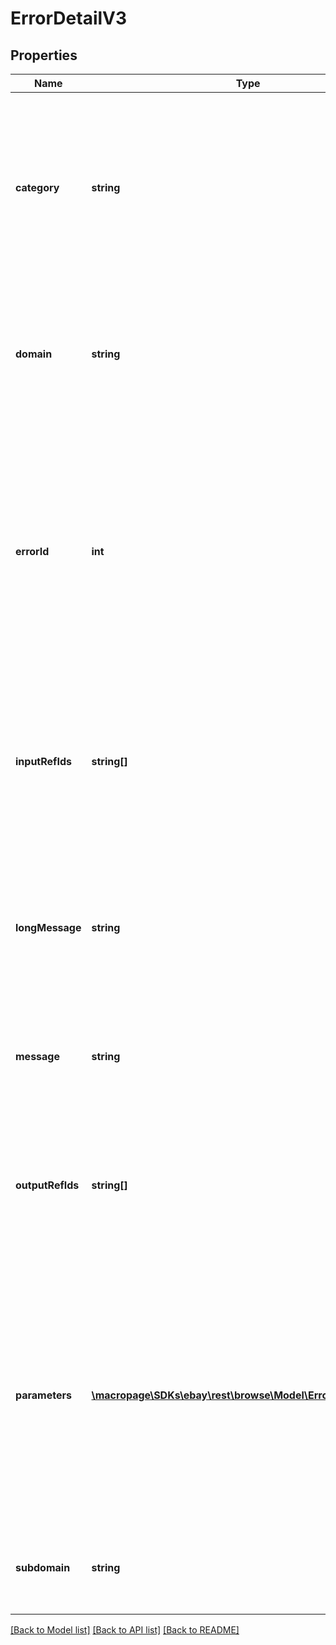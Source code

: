 # ErrorDetailV3

## Properties
Name | Type | Description | Notes
------------ | ------------- | ------------- | -------------
**category** | **string** | This string value indicates the error category. There are three categories of errors: request errors, application errors, and system errors. | [optional] 
**domain** | **string** | The name of the primary system where the error occurred. This is relevant for application errors. | [optional] 
**errorId** | **int** | A unique code that identifies the particular error or warning that occurred. Your application can use error codes as identifiers in your customized error-handling algorithms. | [optional] 
**inputRefIds** | **string[]** | An array of reference IDs that identify the specific request elements most closely associated to the error or warning, if any. | [optional] 
**longMessage** | **string** | A detailed description of the condition that caused the error or warning, and information on what to do to correct the problem. | [optional] 
**message** | **string** | A description of the condition that caused the error or warning. | [optional] 
**outputRefIds** | **string[]** | An array of reference IDs that identify the specific response elements most closely associated to the error or warning, if any. | [optional] 
**parameters** | [**\macropage\SDKs\ebay\rest\browse\Model\ErrorParameterV3[]**](ErrorParameterV3.md) | An array of warning and error messages that return one or more variables contextual information about the error or warning. This is often the field or value that triggered the error or warning. | [optional] 
**subdomain** | **string** | The name of the subdomain in which the error or warning occurred. | [optional] 

[[Back to Model list]](../README.md#documentation-for-models) [[Back to API list]](../README.md#documentation-for-api-endpoints) [[Back to README]](../README.md)


